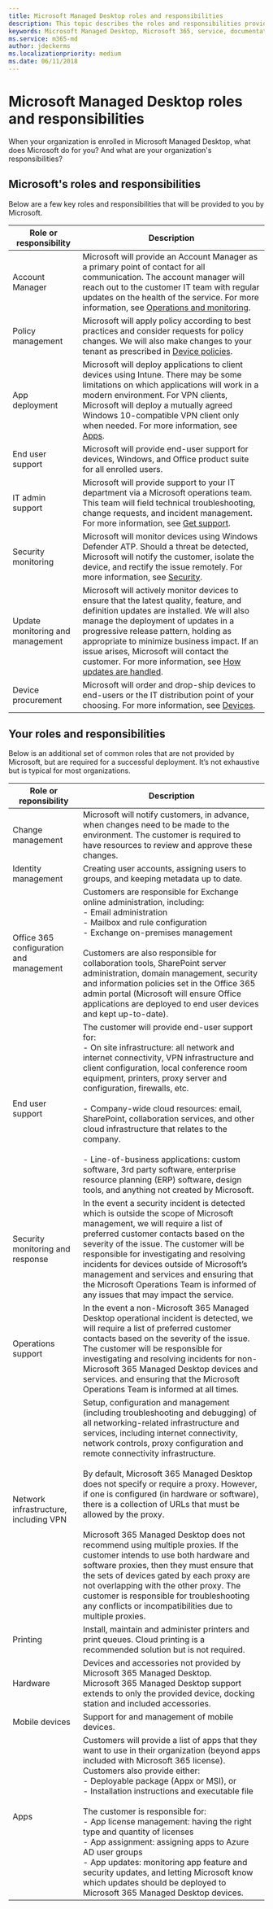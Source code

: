 ```yaml
---
title: Microsoft Managed Desktop roles and responsibilities
description: This topic describes the roles and responsibilities provided by Microsoft for Microsoft Managed Desktop. 
keywords: Microsoft Managed Desktop, Microsoft 365, service, documentation
ms.service: m365-md
author: jdeckerms
ms.localizationpriority: medium
ms.date: 06/11/2018
---
```


# Microsoft Managed Desktop roles and responsibilities


<!--This topic is the target for a "Learn more" link in the Admin Portal (aka.ms/admin-access); do not delete.-->

When your organization is enrolled in Microsoft Managed Desktop, what does Microsoft do for you? And what are your organization's responsibilities?

## Microsoft's roles and responsibilities

Below are a few key roles and responsibilities that will be provided to you by Microsoft.

Role or responsibility | Description
--- | ---
Account Manager |  Microsoft will provide an Account Manager as a primary point of contact for all communication. The account manager will reach out to the customer IT team with regular updates on the health of the service. For more information, see [Operations and monitoring](../working-with-managed-desktop/operations-and-monitoring.md). 
Policy management | Microsoft will apply policy according to best practices and consider requests for policy changes. We will also make changes to your tenant as prescribed in [Device policies](../get-started/device-policies.md).
App deployment | Microsoft will deploy applications to client devices using Intune. There may be some limitations on which applications will work in a modern environment. For VPN clients, Microsoft will deploy a mutually agreed Windows 10-compatible VPN client only when needed. For more information, see [Apps](../get-started/apps.md). 
End user support | Microsoft will provide end-user support for devices, Windows, and Office product suite for all enrolled users. 
IT admin support | Microsoft will provide support to your IT department via a Microsoft operations team. This team will field technical troubleshooting, change requests, and incident management. For more information, see [Get support](../working-with-managed-desktop/support.md).
Security monitoring | Microsoft will monitor devices using Windows Defender ATP. Should a threat be detected, Microsoft will notify the customer, isolate the device, and rectify the issue remotely. For more information, see [Security](../get-started/security.md).
Update monitoring and management | Microsoft will actively monitor devices to ensure that the latest quality, feature, and definition updates are installed. We will also manage the deployment of updates in a progressive release pattern, holding as appropriate to minimize business impact. If an issue arises, Microsoft will contact the customer. For more information, see [How updates are handled](../working-with-managed-desktop/updates.md).
Device procurement | Microsoft will order and drop-ship devices to end-users or the IT distribution point of your choosing. For more information, see [Devices](../get-started/devices.md).

## Your roles and responsibilities

Below is an additional set of common roles that are not provided by Microsoft, but are required for a successful deployment. It’s not exhaustive but is typical for most organizations. 

Role or reponsibility | Description
--- | ---
Change management | Microsoft will notify customers, in advance, when changes need to be made to the environment. The customer is required to have resources to review and approve these changes.  
Identity management | Creating user accounts, assigning users to groups, and keeping metadata up to date. 
Office 365 configuration and management | Customers are responsible for Exchange online administration, including: <br>- Email administration<br>- Mailbox and rule configuration<br>- Exchange on-premises management<br><br> Customers are also responsible for collaboration tools, SharePoint server administration, domain management, security and information policies set in the Office 365 admin portal (Microsoft will ensure Office applications are deployed to end user devices and kept up-to-date). 
End user support | The customer will provide end-user support for: <br>- On site infrastructure: all network and internet connectivity, VPN infrastructure and client configuration, local conference room equipment, printers, proxy server and configuration, firewalls, etc.<br><br>- Company-wide cloud resources: email, SharePoint, collaboration services, and other cloud infrastructure that relates to the company.<br><br>- Line-of-business applications: custom software, 3rd party software, enterprise resource planning (ERP) software, design tools, and anything not created by Microsoft. 
Security monitoring and response | In the event a security incident is detected which is outside the scope of Microsoft management, we will require a list of preferred customer contacts based on the severity of the issue. The customer will be responsible for investigating and resolving incidents for devices outside of Microsoft’s management and services and ensuring that the Microsoft Operations Team is informed of any issues that may impact the service. 
Operations support | In the event a non-Microsoft&nbsp;365 Managed Desktop operational incident is detected, we will require a list of preferred customer contacts based on the severity of the issue. The customer will be responsible for investigating and resolving incidents for non-Microsoft&nbsp;365 Managed Desktop devices and services. and ensuring that the Microsoft Operations Team is informed at all times. 
Network infrastructure, including VPN | Setup, configuration and management (including troubleshooting and debugging) of all networking-related infrastructure and services, including internet connectivity, network controls, proxy configuration and remote connectivity infrastructure.<br><br> By default, Microsoft&nbsp;365 Managed Desktop does not specify or require a proxy. However, if one is configured (in hardware or software), there is a collection of URLs that must be allowed by the proxy. <br><br>Microsoft&nbsp;365 Managed Desktop does not recommend using multiple proxies. If the customer intends to use both hardware and software proxies, then they must ensure that the sets of devices gated by each proxy are not overlapping with the other proxy. The customer is responsible for troubleshooting any conflicts or incompatibilities due to multiple proxies. 
Printing | Install, maintain and administer printers and print queues. Cloud printing is a recommended solution but is not required. 
Hardware | Devices and accessories not provided by Microsoft&nbsp;365 Managed Desktop. Microsoft&nbsp;365 Managed Desktop support extends to only the provided device, docking station and included accessories. 
Mobile devices | Support for and management of mobile devices.
Apps | Customers will provide a list of apps that they want to use in their organization (beyond apps included with Microsoft&nbsp;365 license). Customers also provide either:<br>- Deployable package (Appx or MSI), or<br>- Installation instructions and executable file<br><br> The customer is responsible for:<br>- App license management: having the right type and quantity of licenses<br>- App assignment: assigning apps to Azure AD user groups<br>- App updates: monitoring app feature and security updates, and letting Microsoft know which updates should be deployed to Microsoft&nbsp;365 Managed Desktop devices. 

